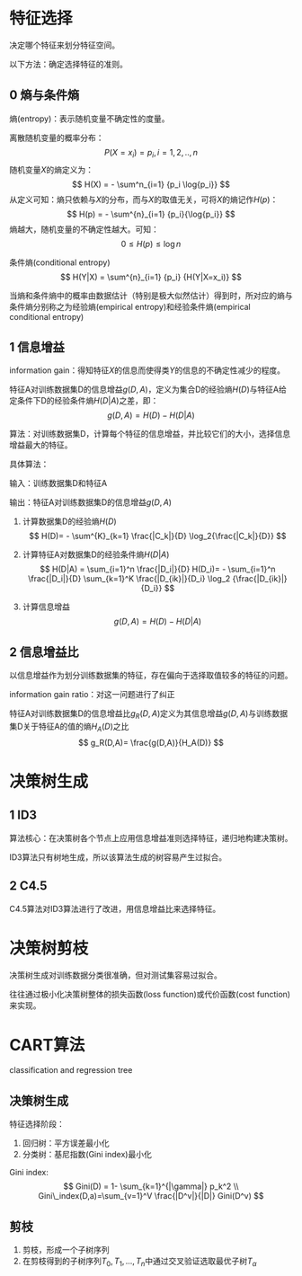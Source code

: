 # 特征选择

决定哪个特征来划分特征空间。



以下方法：确定选择特征的准则。

## 0 熵与条件熵

熵(entropy)：表示随机变量不确定性的度量。



离散随机变量的概率分布：
$$
P(X=x_i) = p_i, i=1,2,..,n
$$
随机变量$X$的熵定义为：
$$
H(X) = - \sum^n_{i=1} {p_i \log{p_i}}
$$
从定义可知：熵只依赖与$X$的分布，而与$X$的取值无关，可将$X$的熵记作$H(p)$：
$$
H(p) = - \sum^{n}_{i=1} {p_i}{\log{p_i}}
$$
熵越大，随机变量的不确定性越大。可知：
$$
0 \le H(p) \le \log n
$$


条件熵(conditional entropy)
$$
H(Y|X) = \sum^{n}_{i=1} {p_i} {H(Y|X=x_i)}
$$


当熵和条件熵中的概率由数据估计（特别是极大似然估计）得到时，所对应的熵与条件熵分别称之为经验熵(empirical entropy)和经验条件熵(empirical conditional entropy)

## 1 信息增益

information gain：得知特征$X$的信息而使得类$Y$的信息的不确定性减少的程度。

特征A对训练数据集D的信息增益$g(D,A)$，定义为集合D的经验熵$H(D)$与特征A给定条件下D的经验条件熵$H(D|A)$之差，即：
$$
g(D,A)=H(D)-H(D|A)
$$


算法：对训练数据集D，计算每个特征的信息增益，并比较它们的大小，选择信息增益最大的特征。



具体算法：

输入：训练数据集D和特征A

输出：特征A对训练数据集D的信息增益$g(D,A)$	

1. 计算数据集D的经验熵$H(D)$
   $$
   H(D)= - \sum^{K}_{k=1} \frac{|C_k|}{D} \log_2{\frac{|C_k|}{D}}
   $$

2. 计算特征A对数据集D的经验条件熵$H(D|A)$
   $$
   H(D|A) = \sum_{i=1}^n \frac{|D_i|}{D} H(D_i)= - \sum_{i=1}^n \frac{|D_i|}{D} \sum_{k=1}^K \frac{|D_{ik}|}{D_i} \log_2 {\frac{|D_{ik}|}{D_i}} 
   $$

3. 计算信息增益
   $$
   g(D,A) = H(D)-H(D|A)
   $$

## 2 信息增益比

以信息增益作为划分训练数据集的特征，存在偏向于选择取值较多的特征的问题。

information gain ratio：对这一问题进行了纠正



特征A对训练数据集D的信息增益比$g_R(D,A)$定义为其信息增益$g(D,A)$与训练数据集D关于特征A的值的熵$H_A(D)$之比
$$
g_R(D,A)= \frac{g(D,A)}{H_A(D)}
$$


# 决策树生成

## 1 ID3

算法核心：在决策树各个节点上应用信息增益准则选择特征，递归地构建决策树。



ID3算法只有树地生成，所以该算法生成的树容易产生过拟合。

## 2 C4.5

C4.5算法对ID3算法进行了改进，用信息增益比来选择特征。





# 决策树剪枝

决策树生成对训练数据分类很准确，但对测试集容易过拟合。

往往通过极小化决策树整体的损失函数(loss function)或代价函数(cost function)来实现。



# CART算法

classification and regression tree

## 决策树生成

特征选择阶段：

1. 回归树：平方误差最小化
2. 分类树：基尼指数(Gini index)最小化



Gini index:
$$
Gini(D) = 1- \sum_{k=1}^{|\gamma|} p_k^2 \\
Gini\_index(D,a)=\sum_{v=1}^V \frac{|D^v|}{|D|} Gini(D^v)
$$


## 剪枝

1. 剪枝，形成一个子树序列
2. 在剪枝得到的子树序列$T_0,T_1,...,T_n$中通过交叉验证选取最优子树$T_\alpha$

